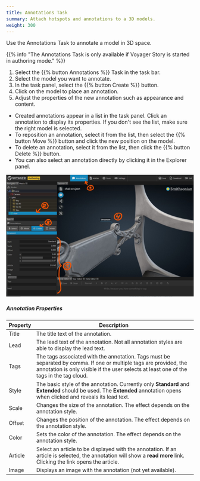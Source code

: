 ```yaml
---
title: Annotations Task
summary: Attach hotspots and annotations to a 3D models.
weight: 300
---
```


Use the Annotations Task to annotate a model in 3D space.

{{% info "The Annotations Task is only available if Voyager Story is started in authoring mode." %}}

1. Select the {{% button Annotations %}} Task in the task bar.
2. Select the model you want to annotate.
3. In the task panel, select the {{% button Create %}} button.
4. Click on the model to place an annotation.
5. Adjust the properties of the new annotation such as appearance and content.

- Created annotations appear in a list in the task panel. Click an annotation to display its properties. If you don't see the list, make sure the right model is selected.
- To reposition an annotation, select it from the list, then select the {{% button Move %}} button and click the new position on the model.
- To delete an annotation, select it from the list, then click the {{% button Delete %}} button.
- You can also select an annotation directly by clicking it in the Explorer panel.

![Annotations Task](annotations-task.jpg)

##### Annotation Properties

Property | Description
---------|------------
Title    | The title text of the annotation.
Lead     | The lead text of the annotation. Not all annotation styles are able to display the lead text.
Tags     | The tags associated with the annotation. Tags must be separated by comma. If one or multiple tags are provided, the annotation is only visible if the user selects at least one of the tags in the tag cloud.
Style    | The basic style of the annotation. Currently only **Standard** and **Extended** should be used. The **Extended** annotation opens when clicked and reveals its lead text.
Scale    | Changes the size of the annotation. The effect depends on the annotation style.
Offset   | Changes the position of the annotation. The effect depends on the annotation style.
Color    | Sets the color of the annotation. The effect depends on the annotation style.
Article  | Select an article to be displayed with the annotation. If an article is selected, the annotation will show a **read more** link. Clicking the link opens the article.
Image    | Displays an image with the annotation (not yet available).
